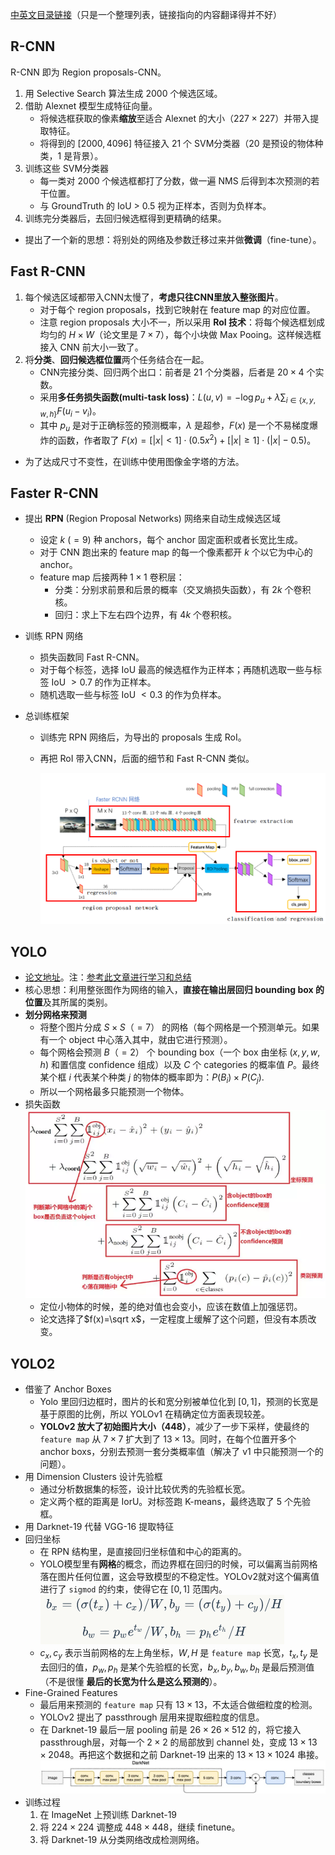 [中英文目录链接](https://github.com/SnailTyan/deep-learning-papers-translation)（只是一个整理列表，链接指向的内容翻译得并不好）

## R-CNN

R-CNN 即为 Region proposals-CNN。

1. 用 Selective Search 算法生成 $2000$ 个候选区域。
2. 借助 Alexnet 模型生成特征向量。
    + 将候选框获取的像素**缩放**至适合 Alexnet 的大小（$227 \times 227$）并带入提取特征。
    + 将得到的 $[2000,4096]$ 特征接入 $21$ 个 SVM分类器（$20$ 是预设的物体种类，$1$ 是背景）。
3. 训练这些 SVM分类器
	+ 每一类对 $2000$ 个候选框都打了分数，做一遍 NMS 后得到本次预测的若干位置。
    + 与 GroundTruth 的 IoU > 0.5 视为正样本，否则为负样本。
4. 训练完分类器后，去回归候选框得到更精确的结果。
+ 提出了一个新的思想：将别处的网络及参数迁移过来并做**微调**（fine-tune）。

## Fast R-CNN

1. 每个候选区域都带入CNN太慢了，**考虑只往CNN里放入整张图片**。
    + 对于每个 region proposals，找到它映射在 feature map 的对应位置。
    + 注意 region proposals 大小不一，所以采用 **RoI 技术**：将每个候选框划成均匀的 $H \times W$（论文里是 $7 \times 7$），每个小块做 Max Pooing。这样候选框接入 CNN 前大小一致了。
2. 将**分类**、**回归候选框位置**两个任务结合在一起。
    + CNN完接分类、回归两个出口：前者是 $21$ 个分类器，后者是 $20 \times 4$ 个实数。
    + 采用**多任务损失函数(multi-task loss)**：$L(u,v)=-\log p_u + \lambda \sum_{i \in \{ x,y,w,h\}} F(u_i-v_i)$。
    + 其中 $p_u$ 是对于正确标签的预测概率，$\lambda$ 是超参，$F(x)$ 是一个不易梯度爆炸的函数，作者取了 $F(x)=[|x| < 1] \cdot (0.5x^2) + [|x| \ge 1] \cdot (|x|-0.5)$。
+ 为了达成尺寸不变性，在训练中使用图像金字塔的方法。

## Faster R-CNN

+ 提出 **RPN** (Region Proposal Networks) 网络来自动生成候选区域
	- 设定 $k~(=9)$ 种 anchors，每个 anchor 固定面积或者长宽比生成。
	- 对于 CNN 跑出来的 feature map 的每一个像素都开 $k$ 个以它为中心的 anchor。
	- feature map 后接两种 $1 \times 1$ 卷积层：
		+ 分类：分别求前景和后景的概率（交叉熵损失函数），有 $2k$ 个卷积核。
		+ 回归：求上下左右四个边界，有 $4k$ 个卷积核。
	
+ 训练 RPN 网络
	- 损失函数同 Fast R-CNN。
	- 对于每个标签，选择 IoU 最高的候选框作为正样本；再随机选取一些与标签 IoU $> 0.7$ 的作为正样本。
	- 随机选取一些与标签 IoU $< 0.3$ 的作为负样本。
	
+ 总训练框架
	+ 训练完 RPN 网络后，为导出的 proposals 生成 RoI。
	+ 再把 RoI 带入CNN，后面的细节和 Fast R-CNN 类似。

	    ![](FasterRCNN.png)

## YOLO

+ [论文地址](http://arxiv.org/abs/1506.02640)。注：[参考此文章进行学习和总结](https://blog.csdn.net/guleileo/article/details/80581858)
+ 核心思想：利用整张图作为网络的输入，**直接在输出层回归 bounding box 的位置**及其所属的类别。
+ **划分网格来预测**
	- 将整个图片分成 $S \times S（=7）$ 的网格（每个网格是一个预测单元。如果有一个 object 中心落入其中，就由它进行预测）。
	- 每个网格会预测 $B（=2）$ 个 bounding box（一个 box 由坐标 $(x,y,w,h)$ 和置信度 confidence 组成）以及 $C$ 个 categories 的概率值 $P$。最终某个框 $i$ 代表某个种类 $j$ 的物体的概率即为：$P(B_i) \times P(C_j)$.
	- 所以一个网格最多只能预测一个物体。
+ 损失函数
	![](YOLOv1.png)
    - 定位小物体的时候，差的绝对值也会变小，应该在数值上加强惩罚。
    - 论文选择了$f(x)=\sqrt x$，一定程度上缓解了这个问题，但没有本质改变。

## YOLO2

+ 借鉴了 Anchor Boxes
	- Yolo 里回归边框时，图片的长和宽分别被单位化到 $[0,1]$，预测的长宽是基于原图的比例，所以 YOLOv1 在精确定位方面表现较差。
	- **YOLOv2 放大了初始图片大小（448）**，减少了一步下采样，使最终的 `feature map` 从 $7 \times 7$ 扩大到了 $13 \times 13$。同时，在每个位置开多个 anchor boxs，分别去预测一套分类概率值（解决了 v1 中只能预测一个的问题）。
+ 用 Dimension Clusters 设计先验框
	- 通过分析数据集的标签，设计比较优秀的先验框长宽。
	- 定义两个框的距离是 IorU。对标签跑 K-means，最终选取了 $5$ 个先验框。
+ 用 Darknet-19 代替 VGG-16 提取特征
+ 回归坐标
	- 在 RPN 结构里，是直接回归坐标值和中心的距离的。
	- YOLO模型里有**网格**的概念，而边界框在回归的时候，可以偏离当前网格落在图片任何位置，这会导致模型的不稳定性。YOLOv2就对这个偏离值进行了 `sigmod` 的约束，使得它在 $[0,1]$ 范围内。
	![](YOLOv2.png)
    - $c_x,c_y$ 表示当前网格的左上角坐标，$W,H$ 是 `feature map` 长宽，$t_x,t_y$ 是去回归的值，$p_w,p_h$ 是某个先验框的长宽，$b_x,b_y,b_w,b_h$ 是最后预测值（不是很懂 **最后的长宽为什么是这么预测的**）。
+ Fine-Grained Features
	- 最后用来预测的 `feature map` 只有 $13 \times 13$，不太适合做细粒度的检测。
	- YOLOv2 提出了 passthrough 层用来提取细粒度的信息。
	- 在 Darknet-19 最后一层 pooling 前是 $26 \times 26 \times 512$ 的，将它接入 passthrough层，对每一个 $2 \times 2$ 的局部放到 channel 处，变成 $13 \times 13 \times 2048$。再把这个数据和之前 Darknet-19 出来的 $13 \times 13 \times 1024$ 串接。
	![](YOLOv2_2.png)
+ 训练过程
	1. 在 ImageNet 上预训练 Darknet-19
	2. 将 $224 \times 224$ 调整成 $448 \times 448$，继续 finetune。
	3. 将 Darknet-19 从分类网络改成检测网络。